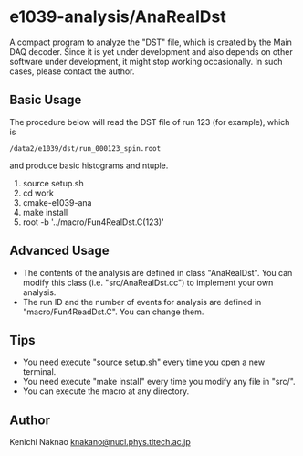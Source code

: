 # e1039-analysis/AnaRealDst

A compact program to analyze the "DST" file, which is created by the Main DAQ decoder.
Since it is yet under development and also depends on other software under development,
it might stop working occasionally.  In such cases, please contact the author.

## Basic Usage

The procedure below will read the DST file of run 123 (for example), which is
```
/data2/e1039/dst/run_000123_spin.root
```
and produce basic histograms and ntuple.

1. source setup.sh
1. cd work
1. cmake-e1039-ana
1. make install
1. root -b '../macro/Fun4RealDst.C(123)'

## Advanced Usage

- The contents of the analysis are defined in class "AnaRealDst".
  You can modify this class (i.e. "src/AnaRealDst.cc") to implement your own analysis.
- The run ID and the number of events for analysis are defined in "macro/Fun4ReadDst.C".
  You can change them.

## Tips

- You need execute "source setup.sh" every time you open a new terminal.
- You need execute "make install" every time you modify any file in "src/".
- You can execute the macro at any directory.

## Author

Kenichi Naknao <knakano@nucl.phys.titech.ac.jp>
